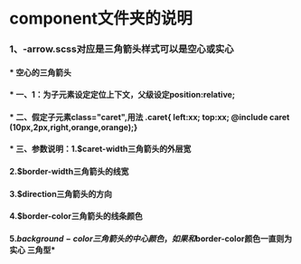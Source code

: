  # component文件夹的说明
 
 ### 1、-arrow.scss对应是三角箭头样式可以是空心或实心
 
 #### *  空心的三角箭头
 
 #### *  一、1：为子元素设定定位上下文，父级设定position:relative;
 
 #### *  二、假定子元素class="caret",用法 .caret{ left:xx; top:xx; @include caret            (10px,2px,right,orange,orange);}
 
 #### *  三、参数说明：1.$caret-width三角箭头的外层宽
 
 ####                  2.$border-width三角箭头的线宽
 
 ####                  3.$direction三角箭头的方向
 
 ####                 4.$border-color三角箭头的线条颜色
 
 ####                  5.$background-color三角箭头的中心颜色，如果和$border-color颜色一直则为实心                       三角型*           

